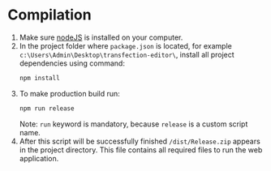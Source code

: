 # Compilation

1. Make sure [nodeJS](https://nodejs.org) is installed on your computer.
2. In the project folder where `package.json` is located, for example `c:\Users\Admin\Desktop\transfection-editor\`, install all project dependencies using command:
    ```bash
    npm install
    ```
3. To make production build run:
   ```bash
   npm run release
   ```
   Note: `run` keyword is mandatory, because `release` is a custom script name.
4. After this script will be successfully finished `/dist/Release.zip` appears in the project directory. This file contains all required files to run the web application. 



